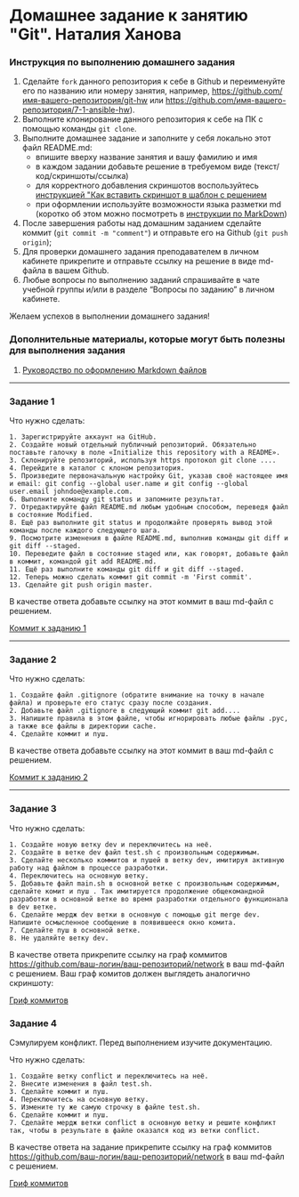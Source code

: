 # Домашнее задание к занятию "Git". Наталия Ханова


### Инструкция по выполнению домашнего задания

   1. Сделайте `fork` данного репозитория к себе в Github и переименуйте его по названию или номеру занятия, например, https://github.com/имя-вашего-репозитория/git-hw или  https://github.com/имя-вашего-репозитория/7-1-ansible-hw).
   2. Выполните клонирование данного репозитория к себе на ПК с помощью команды `git clone`.
   3. Выполните домашнее задание и заполните у себя локально этот файл README.md:
      - впишите вверху название занятия и вашу фамилию и имя
      - в каждом задании добавьте решение в требуемом виде (текст/код/скриншоты/ссылка)
      - для корректного добавления скриншотов воспользуйтесь [инструкцией "Как вставить скриншот в шаблон с решением](https://github.com/netology-code/sys-pattern-homework/blob/main/screen-instruction.md)
      - при оформлении используйте возможности языка разметки md (коротко об этом можно посмотреть в [инструкции  по MarkDown](https://github.com/netology-code/sys-pattern-homework/blob/main/md-instruction.md))
   4. После завершения работы над домашним заданием сделайте коммит (`git commit -m "comment"`) и отправьте его на Github (`git push origin`);
   5. Для проверки домашнего задания преподавателем в личном кабинете прикрепите и отправьте ссылку на решение в виде md-файла в вашем Github.
   6. Любые вопросы по выполнению заданий спрашивайте в чате учебной группы и/или в разделе “Вопросы по заданию” в личном кабинете.
   
Желаем успехов в выполнении домашнего задания!
   
### Дополнительные материалы, которые могут быть полезны для выполнения задания

1. [Руководство по оформлению Markdown файлов](https://gist.github.com/Jekins/2bf2d0638163f1294637#Code)

---

### Задание 1

Что нужно сделать:

    1. Зарегистрируйте аккаунт на GitHub. 
    2. Создайте новый отдельный публичный репозиторий. Обязательно поставьте галочку в поле «Initialize this repository with a README». 
    3. Склонируйте репозиторий, используя https протокол git clone .... 
    4. Перейдите в каталог с клоном репозитория. 
    5. Произведите первоначальную настройку Git, указав своё настоящее имя и email: git config --global user.name и git config --global user.email johndoe@example.com. 
    6. Выполните команду git status и запомните результат. 
    7. Отредактируйте файл README.md любым удобным способом, переведя файл в состояние Modified. 
    8. Ещё раз выполните git status и продолжайте проверять вывод этой команды после каждого следующего шага. 
    9. Посмотрите изменения в файле README.md, выполнив команды git diff и git diff --staged. 
    10. Переведите файл в состояние staged или, как говорят, добавьте файл в коммит, командой git add README.md. 
    11. Ещё раз выполните команды git diff и git diff --staged. 
    12. Теперь можно сделать коммит git commit -m 'First commit'. 
    13. Сделайте git push origin master. 
В качестве ответа добавьте ссылку на этот коммит в ваш md-файл с решением.

[Коммит к заданию 1](https://github.com/NataliyaKh/L8-01/compare/55350c469cabecab584daef941797c5881e30fe1...838fa84280cbb427a880f1edf169cff1ae2dfc61)

---

### Задание 2

Что нужно сделать:

    1. Создайте файл .gitignore (обратите внимание на точку в начале файла) и проверьте его статус сразу после создания. 
    2. Добавьте файл .gitignore в следующий коммит git add.... 
    3. Напишите правила в этом файле, чтобы игнорировать любые файлы .pyc, а также все файлы в директории cache. 
    4. Сделайте коммит и пуш. 
В качестве ответа добавьте ссылку на этот коммит в ваш md-файл с решением.

[Коммит к заданию 2](https://github.com/NataliyaKh/L8-01/compare/838fa84280cbb427a880f1edf169cff1ae2dfc61...6ee83b001f54879350e4a58c4351d03cd2117d9f)

---

### Задание 3

Что нужно сделать:

    1. Создайте новую ветку dev и переключитесь на неё. 
    2. Создайте в ветке dev файл test.sh с произвольным содержимым. 
    3. Сделайте несколько коммитов и пушей в ветку dev, имитируя активную работу над файлом в процессе разработки. 
    4. Переключитесь на основную ветку. 
    5. Добавьте файл main.sh в основной ветке с произвольным содержимым, сделайте комит и пуш . Так имитируется продолжение общекомандной разработки в основной ветке во время разработки отдельного функционала в dev ветке. 
    6. Сделайте мердж dev ветки в основную с помощью git merge dev. Напишите осмысленное сообщение в появившееся окно комита. 
    7. Сделайте пуш в основной ветке. 
    8. Не удаляйте ветку dev. 
В качестве ответа прикрепите ссылку на граф коммитов https://github.com/ваш-логин/ваш-репозиторий/network в ваш md-файл с решением.
Ваш граф комитов должен выглядеть аналогично скриншоту:

[Гриф коммитов](https://github.com/NataliyaKh/L8-01/network)

### Задание 4

Сэмулируем конфликт. Перед выполнением изучите документацию.

Что нужно сделать:

    1. Создайте ветку conflict и переключитесь на неё. 
    2. Внесите изменения в файл test.sh. 
    3. Сделайте коммит и пуш. 
    4. Переключитесь на основную ветку. 
    5. Измените ту же самую строчку в файле test.sh. 
    6. Сделайте коммит и пуш. 
    7. Сделайте мердж ветки conflict в основную ветку и решите конфликт так, чтобы в результате в файле оказался код из ветки conflict. 
В качестве ответа на задание прикрепите ссылку на граф коммитов https://github.com/ваш-логин/ваш-репозиторий/network в ваш md-файл с решением.


[Гриф коммитов](https://github.com/NataliyaKh/L8-01/network)


